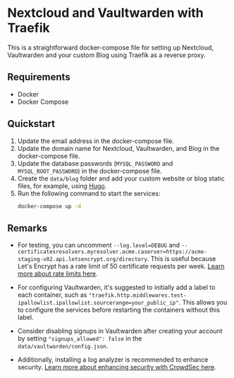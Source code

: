 # Nextcloud and Vaultwarden with Traefik

This is a straightforward docker-compose file for setting up Nextcloud, Vaultwarden and your custom Blog using Traefik as a reverse proxy.

## Requirements

- Docker
- Docker Compose

## Quickstart

1. Update the email address in the docker-compose file.
2. Update the domain name for Nextcloud, Vaultwarden, and Blog in the docker-compose file.
3. Update the database passwords (`MYSQL_PASSWORD` and `MYSQL_ROOT_PASSWORD`) in the docker-compose file.
4. Create the `data/blog` folder and add your custom website or blog static files, for example, using [Hugo](https://gohugo.io/).
5. Run the following command to start the services:
   ```bash
   docker-compose up -d
   ```

## Remarks

- For testing, you can uncomment `--log.level=DEBUG` and `--certificatesresolvers.myresolver.acme.caserver=https://acme-staging-v02.api.letsencrypt.org/directory`. This is useful because Let's Encrypt has a rate limit of 50 certificate requests per week. [Learn more about rate limits here](https://letsencrypt.org/docs/rate-limits/).

- For configuring Vaultwarden, it's suggested to initially add a label to each container, such as `"traefik.http.middlewares.test-ipallowlist.ipallowlist.sourcerange=your_public_ip"`. This allows you to configure the services before restarting the containers without this label.

- Consider disabling signups in Vaultwarden after creating your account by setting `"signups_allowed": false` in the `data/vaultwarden/config.json`.

- Additionally, installing a log analyzer is recommended to enhance security. [Learn more about enhancing security with CrowdSec here](https://www.crowdsec.net/blog/enhance-docker-compose-security).